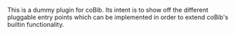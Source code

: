 This is a dummy plugin for coBib.
Its intent is to show off the different pluggable entry points which can be implemented in order to
extend coBib's builtin functionality.
